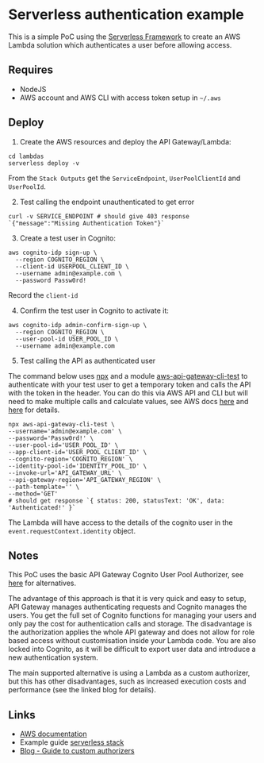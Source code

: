 # Serverless authentication example

This is a simple PoC using the [Serverless Framework](https://serverless.com/) to create an AWS Lambda solution which authenticates a user before allowing access.

## Requires

* NodeJS
* AWS account and AWS CLI with access token setup in `~/.aws`

## Deploy

1. Create the AWS resources and deploy the API Gateway/Lambda:

```
cd lambdas
serverless deploy -v
```

From the `Stack Outputs` get the `ServiceEndpoint`, `UserPoolClientId` and `UserPoolId`.

2. Test calling the endpoint unauthenticated to get error

```
curl -v SERVICE_ENDPOINT # should give 403 response `{"message":"Missing Authentication Token"}`
```

3. Create a test user in Cognito:

```
aws cognito-idp sign-up \
  --region COGNITO_REGION \
  --client-id USERPOOL_CLIENT_ID \
  --username admin@example.com \
  --password Passw0rd!
```

Record the `client-id`

4. Confirm the test user in Cognito to activate it:

```
aws cognito-idp admin-confirm-sign-up \
  --region COGNITO_REGION \
  --user-pool-id USER_POOL_ID \
  --username admin@example.com
```

5. Test calling the API as authenticated user

The command below uses [npx](https://www.npmjs.com/package/npx) and a module [aws-api-gateway-cli-test](https://www.npmjs.com/package/aws-api-gateway-cli-test) to authenticate with your test user to get a temporary token and calls the API with the token in the header. You can do this via AWS API and CLI but will need to make multiple calls and calculate values, see AWS docs [here](https://docs.aws.amazon.com/cognito/latest/developerguide/amazon-cognito-user-pools-authentication-flow.html) and [here](https://docs.aws.amazon.com/apigateway/latest/developerguide/apigateway-invoke-api-integrated-with-cognito-user-pool.html) for details.

```
npx aws-api-gateway-cli-test \
--username='admin@example.com' \
--password='Passw0rd!' \
--user-pool-id='USER_POOL_ID' \
--app-client-id='USER_POOL_CLIENT_ID' \
--cognito-region='COGNITO_REGION' \
--identity-pool-id='IDENTITY_POOL_ID' \
--invoke-url='API_GATEWAY_URL' \
--api-gateway-region='API_GATEWAY_REGION' \
--path-template='' \
--method='GET'
# should get response `{ status: 200, statusText: 'OK', data: 'Authenticated!' }`
```

The Lambda will have access to the details of the cognito user in the `event.requestContext.identity` object.

## Notes

This PoC uses the basic API Gateway Cognito User Pool Authorizer, see [here](https://docs.aws.amazon.com/apigateway/latest/developerguide/apigateway-control-access-to-api.html) for alternatives.

The advantage of this approach is that it is very quick and easy to setup, API Gateway manages authenticating requests and Cognito manages the users. You get the full set of Cognito functions for managing your users and only pay the cost for authentication calls and storage. The disadvantage is the authorization applies the whole API gateway and does not allow for role based access without customisation inside your Lambda code. You are also locked into Cognito, as it will be difficult to export user data and introduce a new authentication system.

The main supported alternative is using a Lambda as a custom authorizer, but this has other disadvantages, such as increased execution costs and performance (see the linked blog for details).

## Links

* [AWS documentation](https://docs.aws.amazon.com/apigateway/latest/developerguide/apigateway-control-access-to-api.html)
* Example guide [serverless stack](https://github.com/AnomalyInnovations/serverless-stack-com)
* [Blog - Guide to custom authorizers](https://www.alexdebrie.com/posts/lambda-custom-authorizers/)